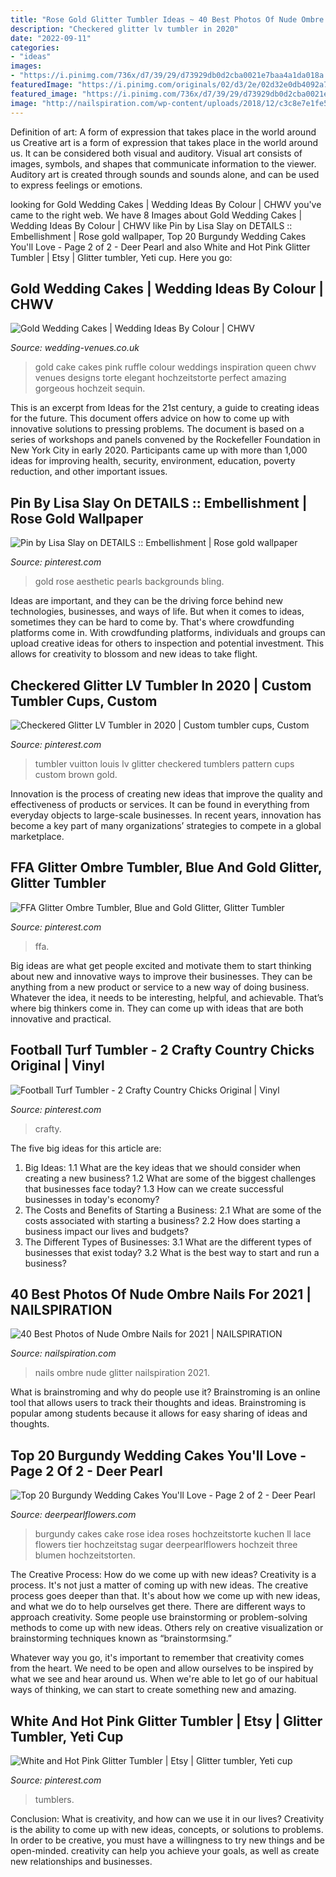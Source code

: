 ```yaml
---
title: "Rose Gold Glitter Tumbler Ideas ~ 40 Best Photos Of Nude Ombre Nails For 2021"
description: "Checkered glitter lv tumbler in 2020"
date: "2022-09-11"
categories:
- "ideas"
images:
- "https://i.pinimg.com/736x/d7/39/29/d73929db0d2cba0021e7baa4a1da018a.jpg"
featuredImage: "https://i.pinimg.com/originals/02/d3/2e/02d32e0db4092a70dc679864fb301c80.jpg"
featured_image: "https://i.pinimg.com/736x/d7/39/29/d73929db0d2cba0021e7baa4a1da018a.jpg"
image: "http://nailspiration.com/wp-content/uploads/2018/12/c3c8e7e1fe55bfca41e1de684158477a.jpg"
---
```



Definition of art: A form of expression that takes place in the world around us
Creative art is a form of expression that takes place in the world around us. It can be considered both visual and auditory. Visual art consists of images, symbols, and shapes that communicate information to the viewer. Auditory art is created through sounds and sounds alone, and can be used to express feelings or emotions.

	

		
looking for Gold Wedding Cakes | Wedding Ideas By Colour | CHWV you've came to the right web. We have 8 Images about Gold Wedding Cakes | Wedding Ideas By Colour | CHWV like Pin by Lisa Slay on DETAILS :: Embellishment | Rose gold wallpaper, Top 20 Burgundy Wedding Cakes You&#039;ll Love - Page 2 of 2 - Deer Pearl and also White and Hot Pink Glitter Tumbler | Etsy | Glitter tumbler, Yeti cup. Here you go:
		
    
## Gold Wedding Cakes | Wedding Ideas By Colour | CHWV

<img loading=lazy src="https://www.wedding-venues.co.uk/sites/default/files/Gold-Wedding-Cakes-QueenofCakes.jpg" onerror="this.onerror=null;this.src='https://tse1.mm.bing.net/th?id=OIP.ycwInhYQLtcviJim8mMiCgHaN-&amp;pid=15.1';" alt="Gold Wedding Cakes | Wedding Ideas By Colour | CHWV">

_Source: wedding-venues.co.uk_

>gold cake cakes pink ruffle colour weddings inspiration queen chwv venues designs torte elegant hochzeitstorte perfect amazing gorgeous hochzeit sequin. 

	

This is an excerpt from Ideas for the 21st century, a guide to creating ideas for the future. This document offers advice on how to come up with innovative solutions to pressing problems. The document is based on a series of workshops and panels convened by the Rockefeller Foundation in New York City in early 2020. Participants came up with more than 1,000 ideas for improving health, security, environment, education, poverty reduction, and other important issues.

    
## Pin By Lisa Slay On DETAILS :: Embellishment | Rose Gold Wallpaper

<img loading=lazy src="https://i.pinimg.com/originals/02/d3/2e/02d32e0db4092a70dc679864fb301c80.jpg" onerror="this.onerror=null;this.src='https://tse1.mm.bing.net/th?id=OIP.vj48lYUr6avIndNIg5FHjAHaMO&amp;pid=15.1';" alt="Pin by Lisa Slay on DETAILS :: Embellishment | Rose gold wallpaper">

_Source: pinterest.com_

>gold rose aesthetic pearls backgrounds bling. 

	

Ideas are important, and they can be the driving force behind new technologies, businesses, and ways of life. But when it comes to ideas, sometimes they can be hard to come by. That's where crowdfunding platforms come in. With crowdfunding platforms, individuals and groups can upload creative ideas for others to inspection and potential investment. This allows for creativity to blossom and new ideas to take flight.

    
## Checkered Glitter LV Tumbler In 2020 | Custom Tumbler Cups, Custom

<img loading=lazy src="https://i.pinimg.com/736x/99/7e/9c/997e9c4c41cccd41540ae3cd171890a2.jpg" onerror="this.onerror=null;this.src='https://tse2.mm.bing.net/th?id=OIP.6Gal3x-4n-eSPaK8A7PZ3wHaJQ&amp;pid=15.1';" alt="Checkered Glitter LV Tumbler in 2020 | Custom tumbler cups, Custom">

_Source: pinterest.com_

>tumbler vuitton louis lv glitter checkered tumblers pattern cups custom brown gold. 

	

Innovation is the process of creating new ideas that improve the quality and effectiveness of products or services. It can be found in everything from everyday objects to large-scale businesses. In recent years, innovation has become a key part of many organizations’ strategies to compete in a global marketplace.

    
## FFA Glitter Ombre Tumbler, Blue And Gold Glitter, Glitter Tumbler

<img loading=lazy src="https://i.pinimg.com/736x/f5/43/db/f543dbd770515d9dc92a30b5705e47da.jpg" onerror="this.onerror=null;this.src='https://tse3.mm.bing.net/th?id=OIP.xqixs1V017x0exOTEjsvtAHaJ3&amp;pid=15.1';" alt="FFA Glitter Ombre Tumbler, Blue and Gold Glitter, Glitter Tumbler">

_Source: pinterest.com_

>ffa. 

	

Big ideas are what get people excited and motivate them to start thinking about new and innovative ways to improve their businesses. They can be anything from a new product or service to a new way of doing business. Whatever the idea, it needs to be interesting, helpful, and achievable. That’s where big thinkers come in. They can come up with ideas that are both innovative and practical.

    
## Football Turf Tumbler - 2 Crafty Country Chicks Original | Vinyl

<img loading=lazy src="https://i.pinimg.com/736x/58/e2/71/58e271cb13c554ea16e7fa5cca97143d.jpg" onerror="this.onerror=null;this.src='https://tse3.mm.bing.net/th?id=OIP.oUdprXv14_ELwYlK78OqhQHaJ3&amp;pid=15.1';" alt="Football Turf Tumbler - 2 Crafty Country Chicks Original | Vinyl">

_Source: pinterest.com_

>crafty. 

	

The five big ideas for this article are:
1. Big Ideas: 
1.1 What are the key ideas that we should consider when creating a new business? 
1.2 What are some of the biggest challenges that businesses face today? 
1.3 How can we create successful businesses in today's economy? 
2. The Costs and Benefits of Starting a Business: 
2.1 What are some of the costs associated with starting a business? 
2.2 How does starting a business impact our lives and budgets? 
3. The Different Types of Businesses: 
3.1 What are the different types of businesses that exist today? 
3.2 What is the best way to start and run a business?

    
## 40 Best Photos Of Nude Ombre Nails For 2021 | NAILSPIRATION

<img loading=lazy src="http://nailspiration.com/wp-content/uploads/2018/12/c3c8e7e1fe55bfca41e1de684158477a.jpg" onerror="this.onerror=null;this.src='https://tse2.mm.bing.net/th?id=OIP.GCZS6rlTq9LfvLEbhDY_BgAAAA&amp;pid=15.1';" alt="40 Best Photos of Nude Ombre Nails for 2021 | NAILSPIRATION">

_Source: nailspiration.com_

>nails ombre nude glitter nailspiration 2021. 

	

What is brainstroming and why do people use it?
Brainstroming is an online tool that allows users to track their thoughts and ideas. Brainstroming is popular among students because it allows for easy sharing of ideas and thoughts.

    
## Top 20 Burgundy Wedding Cakes You&#039;ll Love - Page 2 Of 2 - Deer Pearl

<img loading=lazy src="https://www.deerpearlflowers.com/wp-content/uploads/2017/12/Burgundy-wedding-cake-idea-13.jpg" onerror="this.onerror=null;this.src='https://tse4.mm.bing.net/th?id=OIP.4zY8mTL4Dz9iLs2iBOs1gAHaLv&amp;pid=15.1';" alt="Top 20 Burgundy Wedding Cakes You&#039;ll Love - Page 2 of 2 - Deer Pearl">

_Source: deerpearlflowers.com_

>burgundy cakes cake rose idea roses hochzeitstorte kuchen ll lace flowers tier hochzeitstag sugar deerpearlflowers hochzeit three blumen hochzeitstorten. 

	

The Creative Process: How do we come up with new ideas?
Creativity is a process. It's not just a matter of coming up with new ideas. The creative process goes deeper than that. It's about how we come up with new ideas, and what we do to help ourselves get there.
There are different ways to approach creativity. Some people use brainstorming or problem-solving methods to come up with new ideas. Others rely on creative visualization or brainstorming techniques known as “brainstormsing.”

Whatever way you go, it's important to remember that creativity comes from the heart. We need to be open and allow ourselves to be inspired by what we see and hear around us. When we're able to let go of our habitual ways of thinking, we can start to create something new and amazing.

    
## White And Hot Pink Glitter Tumbler | Etsy | Glitter Tumbler, Yeti Cup

<img loading=lazy src="https://i.pinimg.com/736x/d7/39/29/d73929db0d2cba0021e7baa4a1da018a.jpg" onerror="this.onerror=null;this.src='https://tse1.mm.bing.net/th?id=OIP.v7wx7aHb0GdgkA6Bp_BRhAHaMl&amp;pid=15.1';" alt="White and Hot Pink Glitter Tumbler | Etsy | Glitter tumbler, Yeti cup">

_Source: pinterest.com_

>tumblers. 

	

Conclusion: What is creativity, and how can we use it in our lives?
Creativity is the ability to come up with new ideas, concepts, or solutions to problems. In order to be creative, you must have a willingness to try new things and be open-minded. creativity can help you achieve your goals, as well as create new relationships and businesses.

